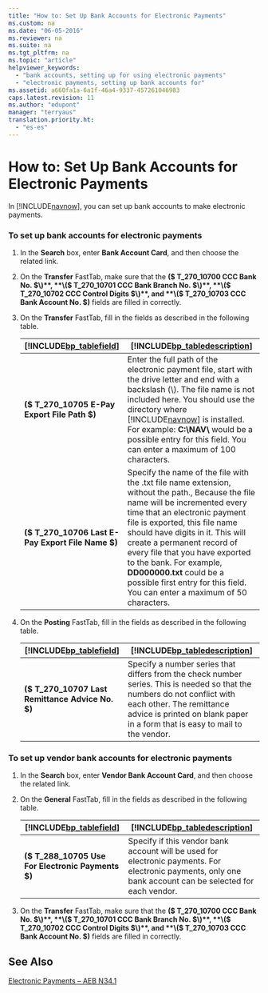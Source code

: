 ```yaml
---
title: "How to: Set Up Bank Accounts for Electronic Payments"
ms.custom: na
ms.date: "06-05-2016"
ms.reviewer: na
ms.suite: na
ms.tgt_pltfrm: na
ms.topic: "article"
helpviewer_keywords: 
  - "bank accounts, setting up for using electronic payments"
  - "electronic payments, setting up bank accounts for"
ms.assetid: a660fa1a-6a1f-46a4-9337-457261046983
caps.latest.revision: 11
ms.author: "edupont"
manager: "terryaus"
translation.priority.ht: 
  - "es-es"
---
```

# How to: Set Up Bank Accounts for Electronic Payments
In [!INCLUDE[navnow](../../ApplicationDesign/includes/navnow_md.md)], you can set up bank accounts to make electronic payments.  
  
### To set up bank accounts for electronic payments  
  
1.  In the **Search** box, enter **Bank Account Card**, and then choose the related link.  
  
2.  On the **Transfer** FastTab, make sure that the **\($ T\_270\_10700 CCC Bank No. $\)**, **\($ T\_270\_10701 CCC Bank Branch No. $\)**, **\($ T\_270\_10702 CCC Control Digits $\)**, and **\($ T\_270\_10703 CCC Bank Account No. $\)** fields are filled in correctly.  
  
3.  On the **Transfer** FastTab, fill in the fields as described in the following table.  
  
    |[!INCLUDE[bp_tablefield](../../ApplicationDesign/includes/bp_tablefield_md.md)]|[!INCLUDE[bp_tabledescription](../../ApplicationDesign/includes/bp_tabledescription_md.md)]|  
    |---------------------------------|---------------------------------------|  
    |**\($ T\_270\_10705 E\-Pay Export File Path $\)**|Enter the full path of the electronic payment file, start with the drive letter and end with a backslash \(\\\). The file name is not included here. You should use the directory where [!INCLUDE[navnow](../../ApplicationDesign/includes/navnow_md.md)] is installed. For example: **C:\\NAV\\** would be a possible entry for this field. You can enter a maximum of 100 characters.|  
    |**\($ T\_270\_10706 Last E\-Pay Export File Name $\)**|Specify the name of the file with the .txt file name extension, without the path., Because the file name will be incremented every time that an electronic payment file is exported, this file name should have digits in it. This will create a permanent record of every file that you have exported to the bank. For example, **DD000000.txt** could be a possible first entry for this field. You can enter a maximum of 50 characters.|  
  
4.  On the **Posting** FastTab, fill in the fields as described in the following table.  
  
    |[!INCLUDE[bp_tablefield](../../ApplicationDesign/includes/bp_tablefield_md.md)]|[!INCLUDE[bp_tabledescription](../../ApplicationDesign/includes/bp_tabledescription_md.md)]|  
    |---------------------------------|---------------------------------------|  
    |**\($ T\_270\_10707 Last Remittance Advice No. $\)**|Specify a number series that differs from the check number series. This is needed so that the numbers do not conflict with each other. The remittance advice is printed on blank paper in a form that is easy to mail to the vendor.|  
  
### To set up vendor bank accounts for electronic payments  
  
1.  In the **Search** box, enter **Vendor Bank Account Card**, and then choose the related link.  
  
2.  On the **General** FastTab, fill in the fields as described in the following table.  
  
    |[!INCLUDE[bp_tablefield](../../ApplicationDesign/includes/bp_tablefield_md.md)]|[!INCLUDE[bp_tabledescription](../../ApplicationDesign/includes/bp_tabledescription_md.md)]|  
    |---------------------------------|---------------------------------------|  
    |**\($ T\_288\_10705 Use For Electronic Payments $\)**|Specify if this vendor bank account will be used for electronic payments. For electronic payments, only one bank account can be selected for each vendor.|  
  
3.  On the **Transfer** FastTab, make sure that the **\($ T\_270\_10700 CCC Bank No. $\)**, **\($ T\_270\_10701 CCC Bank Branch No. $\)**, **\($ T\_270\_10702 CCC Control Digits $\)**, and **\($ T\_270\_10703 CCC Bank Account No. $\)** fields are filled in correctly.  
  
## See Also  
 [Electronic Payments – AEB N34.1](../../LocalFunctionalityForMicrosoftDynamicsNav2016/Spain/electronic-payments-–-aeb-n34.1.md)